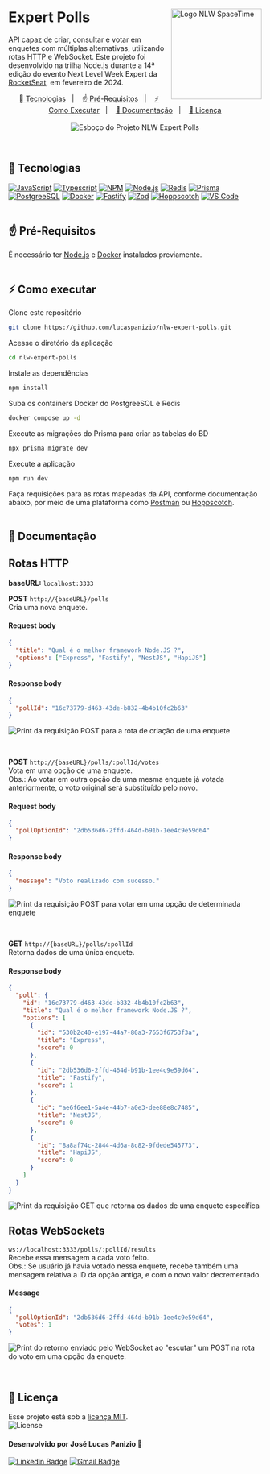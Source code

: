 <!--
<p>
  <img src="https://i.postimg.cc/HnHjH416/rocketseat-logo.png" alt="Logo RocketSeat" width="200" align="left" style="padding-top:13px">
  <img src="https://i.postimg.cc/m2pHLtyQ/nlw-expert.png" alt="Logo NLW SpaceTime" tittle="Logo NLW Expert" width="180" align="right">
</p>
<br>
-->

<div>
  <img align="right" src="https://i.postimg.cc/m2pHLtyQ/nlw-expert.png" alt="Logo NLW SpaceTime" tittle="Logo NLW Expert" width="180">
  <h1 align="left">Expert Polls</h1>
</div>
<p align="left">
  API capaz de criar, consultar e votar em enquetes com múltiplas alternativas, utilizando rotas HTTP e WebSocket. Este projeto foi desenvolvido na trilha Node.js durante a 14ª edição do evento Next Level Week Expert da <a href="https://www.rocketseat.com.br/">RocketSeat</a>, em fevereiro de 2024.
</p>

<p align="center">
  <a href="#-tecnologias">🚀 Tecnologias</a>&nbsp;&nbsp;&nbsp;|&nbsp;&nbsp;&nbsp;
  <a href="#-pré-requisitos">☝ Pré-Requisitos</a>&nbsp;&nbsp;&nbsp;|&nbsp;&nbsp;&nbsp;
  <a href="#-como-executar">⚡ Como Executar</a>&nbsp;&nbsp;&nbsp;|&nbsp;&nbsp;&nbsp;
  <a href="#-documentação">📝 Documentação</a>&nbsp;&nbsp;&nbsp;|&nbsp;&nbsp;&nbsp;
  <a href="#-licença">📜 Licença</a>
  <br><br>
  <img src="https://github.com/lucaspanizio/nlw-expert-polls/assets/32407181/8faf2849-2c52-48b1-9225-1ff5df440cb3" alt="Esboço do Projeto NLW Expert Polls" title="Esboço do Projeto NLW Expert Polls">  
</p>
<br>

## 🚀 Tecnologias

<div>  
  <a href="https://developer.mozilla.org/pt-BR/docs/Web/JavaScript" target="_blank"><img src="https://img.shields.io/badge/JavaScript-F7DF1E?style=for-the-badge&logo=javascript&logoColor=black" alt="JavaScript"/></a>
  <a href="https://www.typescriptlang.org/" target="_blank"><img src="https://img.shields.io/badge/Typescript-%233178C6?style=for-the-badge&logo=Typescript&logoColor=%23fff" alt="Typescript"/></a>
  <a href="https://www.npmjs.com/" target="_blank"><img src="https://img.shields.io/badge/NPM-%23CB3837?style=for-the-badge&logo=npm" alt="NPM"/></a>
  <a href="https://nodejs.org/en" target="_blank"><img src="https://img.shields.io/badge/Node.JS-%238cbf3e?style=for-the-badge&logo=node.js&logoColor=%2345453b" alt="Node.js"/></a>    
  <a href="https://redis.io/" target="_blank"><img src="https://img.shields.io/badge/redis-%23DD0031.svg?&style=for-the-badge&logo=redis&logoColor=white" alt="Redis"/></a>
  <a href="https://www.prisma.io/" target="_blank"><img src="https://img.shields.io/badge/Prisma-02364e?style=for-the-badge&logo=Prisma&logoColor=white" alt="Prisma"/></a>
  <a href="https://www.postgresql.org/" target="_blank"><img src="https://img.shields.io/badge/PostgreSQL-316192?style=for-the-badge&logo=postgresql&logoColor=white" alt="PostgreeSQL"/></a>
  <a href="https://www.docker.com/" target="_blank"><img src="https://img.shields.io/badge/Docker-%232496ED?style=for-the-badge&logo=Docker&logoColor=%23fff" alt="Docker"/></a>
  <a href="https://fastify.dev/" target="_blank"><img src="https://img.shields.io/badge/Fasfity-%23000000?style=for-the-badge&logo=fastify&logoColor=%23fff" alt="Fastify"/></a>
  <a href="https://zod.dev/" target="_blank"><img src="https://img.shields.io/badge/Zod-%233167b5?style=for-the-badge&logo=zod&logoColor=%23152642" alt="Zod"/></a>
  <a href="https://hoppscotch.io/" target="_blank"><img src="https://img.shields.io/badge/Hoppscotch-%23081b17?style=for-the-badge&logo=hoppscotch&logoColor=%2301eac2" alt="Hoppscotch"/></a>
  <a href="https://code.visualstudio.com/" target="_blank"><img src="https://img.shields.io/badge/VSCode-%23007ACC?style=for-the-badge&logo=visualstudiocode" alt="VS Code"/></a>
</div>
<br>

## ☝ Pré-Requisitos

É necessário ter <a href="https://nodejs.org/en">Node.js</a> e <a href="https://www.docker.com/get-started">Docker</a> instalados previamente.
<br><br>

## ⚡ Como executar

Clone este repositório

```bash
git clone https://github.com/lucaspanizio/nlw-expert-polls.git
```

Acesse o diretório da aplicação

```bash
cd nlw-expert-polls
```

Instale as dependências

```bash
npm install
```

Suba os containers Docker do PostgreeSQL e Redis

```bash
docker compose up -d
```

Execute as migrações do Prisma para criar as tabelas do BD

```bash
npx prisma migrate dev
```

Execute a aplicação

```bash
npm run dev
```

Faça requisições para as rotas mapeadas da API, conforme documentação abaixo, por meio de uma plataforma como <a href="https://www.postman.com">Postman</a> ou <a href="https://hoppscotch.com/">Hoppscotch</a>.
<br><br>

## 📝 Documentação

## Rotas HTTP

<b>baseURL:</b> <code>localhost:3333</code>

<p><b>POST</b> <code>http://{baseURL}/polls</code><br>
Cria uma nova enquete.</p>

#### Request body

```json
{
  "title": "Qual é o melhor framework Node.JS ?",
  "options": ["Express", "Fastify", "NestJS", "HapiJS"]
}
```

#### Response body

```json
{
  "pollId": "16c73779-d463-43de-b832-4b4b10fc2b63"
}
```

![Print da requisição POST para a rota de criação de uma enquete](https://github.com/lucaspanizio/nlw-expert-polls/assets/32407181/a22501c6-48ec-476e-b7ae-4c823ee8008b)

<br>

<p><b>POST</b> <code>http://{baseURL}/polls/:pollId/votes</code><br>
Vota em uma opção de uma enquete.<br>
Obs.: Ao votar em outra opção de uma mesma enquete já votada anteriormente, o voto original será substituído pelo novo.
</p>

#### Request body

```json
{
  "pollOptionId": "2db536d6-2ffd-464d-b91b-1ee4c9e59d64"
}
```

#### Response body

```json
{
  "message": "Voto realizado com sucesso."
}
```

![Print da requisição POST para votar em uma opção de determinada enquete](https://github.com/lucaspanizio/nlw-expert-polls/assets/32407181/f323786d-a22b-42df-81b4-40542abefd51)

<br>

<p><b>GET</b> <code>http://{baseURL}/polls/:pollId</code><br>
Retorna dados de uma única enquete.</p>

#### Response body

```json
{
  "poll": {
    "id": "16c73779-d463-43de-b832-4b4b10fc2b63",
    "title": "Qual é o melhor framework Node.JS ?",
    "options": [
      {
        "id": "530b2c40-e197-44a7-80a3-7653f6753f3a",
        "title": "Express",
        "score": 0
      },
      {
        "id": "2db536d6-2ffd-464d-b91b-1ee4c9e59d64",
        "title": "Fastify",
        "score": 1
      },
      {
        "id": "ae6f6ee1-5a4e-44b7-a0e3-dee88e8c7485",
        "title": "NestJS",
        "score": 0
      },
      {
        "id": "8a8af74c-2844-4d6a-8c82-9fdede545773",
        "title": "HapiJS",
        "score": 0
      }
    ]
  }
}
```

![Print da requisição GET que retorna os dados de uma enquete específica](https://github.com/lucaspanizio/nlw-expert-polls/assets/32407181/029aa379-666d-460a-b7c2-ce6a86db303b)
<br>

## Rotas WebSockets

<p><code>ws://localhost:3333/polls/:pollId/results</code><br>
Recebe essa mensagem a cada voto feito.</br>
Obs.: Se usuário já havia votado nessa enquete, recebe também uma mensagem relativa a ID da opção antiga, e com o novo valor decrementado.</p>

#### Message

```json
{
  "pollOptionId": "2db536d6-2ffd-464d-b91b-1ee4c9e59d64",
  "votes": 1
}
```

![Print do retorno enviado pelo WebSocket ao "escutar" um POST na rota do voto em uma opção da enquete.](https://github.com/lucaspanizio/nlw-expert-polls/assets/32407181/c2aa091e-48e2-4d3b-83a8-ae4620421cf3)

<br>

## 📜 Licença

<p>Esse projeto está sob a <a href="https://github.com/lucaspanizio/nlw-expert-polls/blob/main/LICENSE">licença MIT</a>.<br>
<img alt="License" src="https://img.shields.io/static/v1?label=license&message=MIT&color=49AA26&labelColor=000000">
</p>

#### Desenvolvido por José Lucas Panizio 🖖

[![Linkedin Badge](https://img.shields.io/badge/-LinkedIn-blue?style=flat-square&logo=Linkedin&logoColor=white&link=https://www.linkedin.com/in/lucaspanizio/)](https://www.linkedin.com/in/lucaspanizio/)
[![Gmail Badge](https://img.shields.io/badge/-Gmail-ff0000?style=flat-square&labelColor=ff0000&logo=gmail&logoColor=white&link=mailto:lucaspanizio@gmail.com)](mailto:lucaspanizio@gmail.com)
